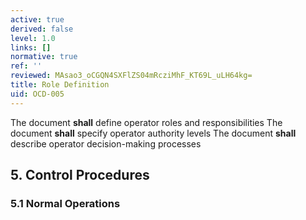 ```yaml
---
active: true
derived: false
level: 1.0
links: []
normative: true
ref: ''
reviewed: MAsao3_oCGQN4SXFlZS04mRcziMhF_KT69L_uLH64kg=
title: Role Definition
uid: OCD-005
---
```


The document **shall** define operator roles and responsibilities
The document **shall** specify operator authority levels
The document **shall** describe operator decision-making processes

## 5. Control Procedures

### 5.1 Normal Operations